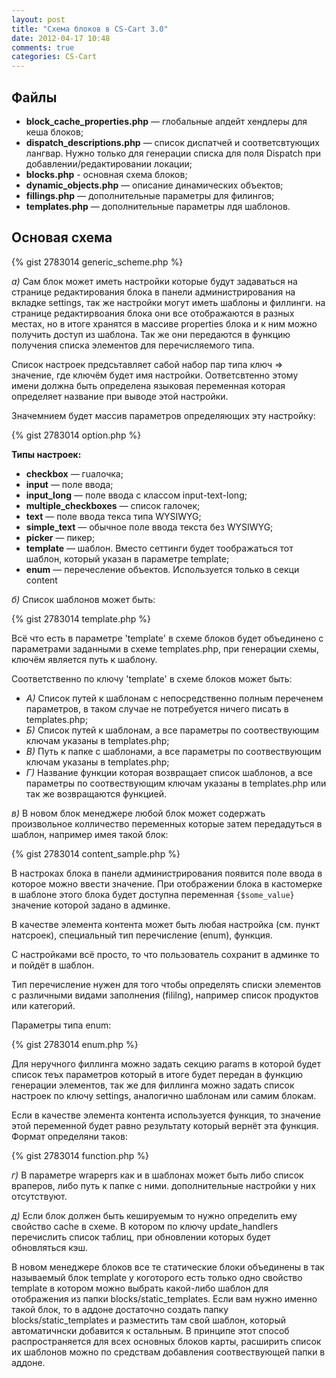 ```yaml
---
layout: post
title: "Схема блоков в CS-Cart 3.0"
date: 2012-04-17 10:48
comments: true
categories: CS-Cart
---
```


## Файлы

* **block_cache_properties.php** — глобальные апдейт хендлеры для кеша блоков;
* **dispatch_descriptions.php** — список диспатчей и соответсвтующих лангвар. Нужно только для генерации списка для поля Dispatch при добавлении/редактировании локации;
* **blocks.php** - основная схема блоков;
* **dynamic_objects.php** — описание динамических объектов;
* **fillings.php** — дополнительные параметры для филингов;
* **templates.php** — дополнительные параметры лдя шаблонов.

## Основая схема

{% gist 2783014 generic_scheme.php %}

*а)* Сам блок может иметь настройки которые будут задаваться на странице редактирования блока в панели администрирования на вкладке settings, так же настройки могут иметь шаблоны и филлинги. на странице редактирвоания блока они все отображаются в разных местах, но в итоге хранятся в массиве properties блока и к ним можно получить доступ из шаблона. Так же они передаются в функцию получения списка элементов для перечисляемого типа.

Список настроек предсьтавляет сабой набор пар типа ключ => значение, где ключём будет имя настройки. Оответсвтенно этому имени должна быть определена языковая переменная которая определяет название при выводе этой настройки.

Значемнием будет массив параметров определяющих эту настройку:

{% gist 2783014 option.php %}

**Типы настроек:**

* **checkbox** — гuалочка;
* **input** — поле ввода;
* **input_long** — поле ввода с классом input-text-long;
* **multiple_checkboxes** — список галочек;
* **text** — поле ввода текса типа WYSIWYG;
* **simple_text** — обычное поле ввода текста без WYSIWYG;
* **picker** — пикер;
* **template** — шаблон. Вместо сеттинги будет тоображаться тот шаблон, который указан в параметре template;
* **enum** — перечесление объектов. Используется только в секци content

*б)* Список шаблонов может быть:

{% gist 2783014 template.php %}

Всё что есть в параметре 'template' в схеме блоков будет объединено с параметрами заданными в схеме templates.php, при генерации схемы, ключём является путь к шаблону.

Соответственно по ключу 'template' в схеме блоков может быть:

* *А)* Список путей к шаблонам с непосредственно полным переченем параметров, в таком случае не потребуется ничего писать в templates.php;
* *Б)* Список путей к шаблонам, а все параметры по соотвествующим ключам указаны в templates.php;
* *В)* Путь к папке с шаблонами, а все параметры по соотвествующим ключам указаны в templates.php;
* *Г)* Название функции которая возвращает список шаблонов, а все параметры по соотвествующим ключам указаны в templates.php или так же возвращаются функцией.

*в)* В новом блок менеджере любой блок может содержать произвольное колличество переменных которые затем передадуться в шаблон, например имея такой блок:

{% gist 2783014 content_sample.php %}

В настроках блока в панели администрирования появится поле ввода в которое можно ввести значение. При отображении блока в кастомерке в шаблоне этого блока будет доступна переменная `{$some_value}` значение которой задано в админке.

В качестве элемента контента может быть любая настройка (см. пункт натсроек), специальный тип перечисление (enum), функция.

С настройками всё просто, то что пользователь сохранит в админке то и пойдёт в шаблон.

Тип перечисление нужен для того чтобы определять списки элементов с различными видами заполнения (fililng), например список продуктов или категорий.

Параметры типа enum:

{% gist 2783014 enum.php %}

Для неручного филлинга можно задать секцию params в которой будет список теъх параметров который в итоге будет передан в функцию генерации элементов, так же для филлинга можно задать список настроек по ключу settings, аналогично шаблонам или самим блокам.

Если в качестве элемента контента используется функция, то значение этой переменной будет равно результату который вернёт эта функция. Формат определяни таков:

{% gist 2783014 function.php %}

*г)* В параметре wrapeprs как и в шаблонах может быть либо список враперов, либо путь к папке с ними. дополнительные настройки у них отсутствуют.

*д)* Если блок должен быть кешируемым то нужно определить ему свойство cache в схеме. В котором по ключу update_handlers перечислить список таблиц, при обновлении которых будет обновляться кэш.

В новом менеджере блоков все те статические блоки объединены в так называемый блок template у коготорого есть только одно свойство  template в котором можно выбрать какой-либо шаблон для отображения из папки blocks/static_templates. Если вам нужно именно такой блок, то в аддоне достаточно создать папку blocks/static_templates и разместить там свой шаблон, который автоматичнски добавится к остальным. В принципе этот способ распространяется для всех основных блоков карты, расширить список их шаблонов можно по средствам добавления соотвествующей папки в аддоне.
